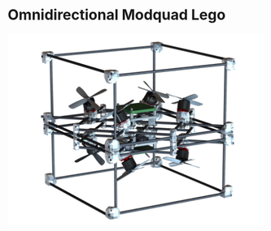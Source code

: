 # Omnidirectional Modquad Lego

<script src="https://github.com/swarmslab/ModQuad-Lego/blob/main/Omnidirectional/STL/Omnidirectional_mod_all.STL"></script>


![](Omnidirectional/omnidirectional_1.JPG)


